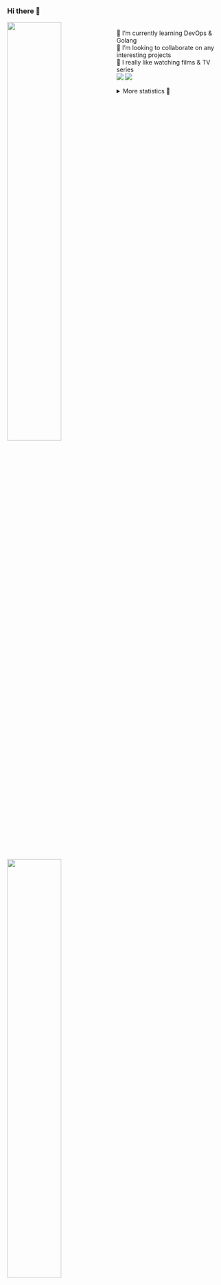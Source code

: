 ### Hi there 👋


[<img align="left" width="50%" src="https://github-readme-stats.vercel.app/api?username=rufusnufus&hide=issues&show_icons=true&count_private=true&theme=transparent&title_color=FF6F40&text_color=FBF9F8&icon_color=F48242&hide_border=true&hide_title=true#gh-dark-mode-only">](https://metrics.lecoq.io/rufusnufus#gh-dark-mode-only)
[<img align="left" width="50%" src="https://github-readme-stats.vercel.app/api?username=rufusnufus&hide=issues&show_icons=true&count_private=true&theme=transparent&title_color=FF6533&text_color=4D4644&icon_color=FF8038&hide_border=true&hide_title=true#gh-light-mode-only">](https://metrics.lecoq.io/rufusnufus#gh-light-mode-only)

<p>
  <br>
  🌱 I’m currently learning DevOps & Golang</br>
  👯 I’m looking to collaborate on any interesting projects</br>
  🎥 I really like watching films & TV series</br>
  <a href="https://linkedin.com/in/rufusnufus"><img src="https://img.shields.io/badge/linkedin-0077B5.svg?style=for-the-badge&logo=linkedin&logoColor=white"/></a>
  <a href="https://t.me/rufusnufus"><img src="https://img.shields.io/badge/-telegram-black?style=for-the-badge&color=blue&logo=telegram"/></a>
</p>

<p text-align="left">
<details>
  <summary>More statistics 👀</summary><br/>

<!--START_SECTION:waka-->
![Code Time](http://img.shields.io/badge/Code%20Time-287%20hrs%2036%20mins-blue)

![Profile Views](http://img.shields.io/badge/Profile%20Views-1-blue)

**I'm an Early 🐤** 

```text
🌞 Morning                4552 commits        ██████░░░░░░░░░░░░░░░░░░░   22.59 % 
🌆 Daytime                11279 commits       ██████████████░░░░░░░░░░░   55.97 % 
🌃 Evening                3714 commits        █████░░░░░░░░░░░░░░░░░░░░   18.43 % 
🌙 Night                  606 commits         █░░░░░░░░░░░░░░░░░░░░░░░░   03.01 % 
```
📅 **I'm Most Productive on Wednesday** 

```text
Monday                   4022 commits        █████░░░░░░░░░░░░░░░░░░░░   19.96 % 
Tuesday                  3797 commits        █████░░░░░░░░░░░░░░░░░░░░   18.84 % 
Wednesday                4093 commits        █████░░░░░░░░░░░░░░░░░░░░   20.31 % 
Thursday                 3313 commits        ████░░░░░░░░░░░░░░░░░░░░░   16.44 % 
Friday                   3543 commits        ████░░░░░░░░░░░░░░░░░░░░░   17.58 % 
Saturday                 533 commits         █░░░░░░░░░░░░░░░░░░░░░░░░   02.65 % 
Sunday                   850 commits         █░░░░░░░░░░░░░░░░░░░░░░░░   04.22 % 
```


📊 **This Week I Spent My Time On** 

```text
💬 Programming Languages: 
Other                    7 hrs 29 mins       ███████████████░░░░░░░░░░   59.67 % 
HCL                      2 hrs 26 mins       █████░░░░░░░░░░░░░░░░░░░░   19.40 % 
YAML                     2 hrs 15 mins       ████░░░░░░░░░░░░░░░░░░░░░   17.93 % 
Bash                     13 mins             ░░░░░░░░░░░░░░░░░░░░░░░░░   01.79 % 
Terraform                7 mins              ░░░░░░░░░░░░░░░░░░░░░░░░░   00.97 % 

🔥 Editors: 
iTerm2                   7 hrs 28 mins       ███████████████░░░░░░░░░░   59.50 % 
VS Code                  5 hrs 5 mins        ██████████░░░░░░░░░░░░░░░   40.50 % 
```

**I Mostly Code in Java** 

```text
Python                   21 repos            ███░░░░░░░░░░░░░░░░░░░░░░   12.14 % 
Smarty                   17 repos            ██░░░░░░░░░░░░░░░░░░░░░░░   09.83 % 
HCL                      6 repos             █░░░░░░░░░░░░░░░░░░░░░░░░   03.47 % 
HTML                     5 repos             █░░░░░░░░░░░░░░░░░░░░░░░░   02.89 % 
Mustache                 4 repos             █░░░░░░░░░░░░░░░░░░░░░░░░   02.31 % 
```




 Last Updated on 18/05/2023 01:02:26 UTC
<!--END_SECTION:waka-->

</details>
</p>
